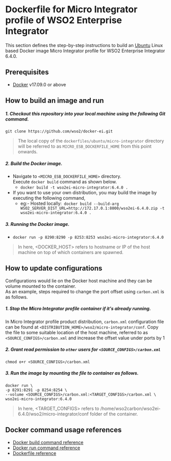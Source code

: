 # Dockerfile for Micro Integrator profile of WSO2 Enterprise Integrator #
This section defines the step-by-step instructions to build an [Ubuntu](https://hub.docker.com/_/ubuntu/) Linux based Docker image
Micro Integrator profile for WSO2 Enterprise Integrator 6.4.0.

## Prerequisites

* [Docker](https://www.docker.com/get-docker) v17.09.0 or above


## How to build an image and run
##### 1. Checkout this repository into your local machine using the following Git command.
```
git clone https://github.com/wso2/docker-ei.git
```

>The local copy of the `dockerfiles/ubuntu/micro-integrator` directory will be referred to as `MICRO_ESB_DOCKERFILE_HOME` from this point onwards.

##### 2. Build the Docker image.
- Navigate to `<MICRO_ESB_DOCKERFILE_HOME>` directory. <br>
  Execute `docker build` command as shown below.
    + `docker build -t wso2ei-micro-integrator:6.4.0 .`
- If you want to use your own distribution, you may build the image by executing the following command,
    + eg:- Hosted locally:` docker build --build-arg WSO2_SERVER_DIST_URL=http://172.17.0.1:8000/wso2ei-6.4.0.zip -t wso2ei-micro-integrator:6.4.0 .`
    
##### 3. Running the Docker image.
- `docker run -p 8290:8290 -p 8253:8253 wso2ei-micro-integrator:6.4.0`
    
>In here, <DOCKER_HOST> refers to hostname or IP of the host machine on top of which containers are spawned.


## How to update configurations
Configurations would lie on the Docker host machine and they can be volume mounted to the container. <br>
As an example, steps required to change the port offset using `carbon.xml` is as follows.

##### 1. Stop the Micro Integrator profile container if it's already running.
In Micro Integrator profile product distribution, `carbon.xml` configuration file can be found at `<DISTRIBUTION_HOME>/wso2/micro-integrator/conf`.
Copy the file to some suitable location of the host machine, referred to as `<SOURCE_CONFIGS>/carbon.xml` and
increase the offset value under ports by 1

##### 2. Grant read permission to `other` users for `<SOURCE_CONFIGS>/carbon.xml`
```
chmod o+r <SOURCE_CONFIGS>/carbon.xml
```

##### 3. Run the image by mounting the file to container as follows.
```
docker run \
-p 8291:8291 -p 8254:8254 \
--volume <SOURCE_CONFIGS>/carbon.xml:<TARGET_CONFIGS>/carbon.xml \
wso2ei-micro-integrator:6.4.0
```

>In here, <TARGET_CONFIGS> refers to /home/wso2carbon/wso2ei-6.4.0/wso2/micro-integrator/conf folder of the container.


## Docker command usage references

* [Docker build command reference](https://docs.docker.com/engine/reference/commandline/build/)
* [Docker run command reference](https://docs.docker.com/engine/reference/run/)
* [Dockerfile reference](https://docs.docker.com/engine/reference/builder/)
